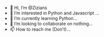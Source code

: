 - 👋 Hi, I’m @Zizians
- 👀 I’m interested in Python and Javascript ...
- 🌱 I’m currently learning Python...
- 💞️ I’m looking to collaborate on nothing...
- 📫 How to reach me (Don't)...

<!---
Zizians/Zizians is a ✨ special ✨ repository because its `README.md` (this file) appears on your GitHub profile.
You can click the Preview link to take a look at your changes.
--->
